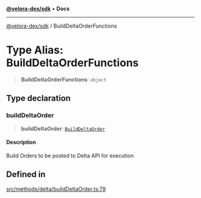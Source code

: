 [**@velora-dex/sdk**](../README.md) • **Docs**

***

[@velora-dex/sdk](../globals.md) / BuildDeltaOrderFunctions

# Type Alias: BuildDeltaOrderFunctions

> **BuildDeltaOrderFunctions**: `object`

## Type declaration

### buildDeltaOrder

> **buildDeltaOrder**: [`BuildDeltaOrder`](../-internal-/type-aliases/BuildDeltaOrder.md)

#### Description

Build Orders to be posted to Delta API for execution

## Defined in

[src/methods/delta/buildDeltaOrder.ts:79](https://github.com/VeloraDEX/sdk/blob/feat/extend_delta_orders_filtering/src/methods/delta/buildDeltaOrder.ts#L79)
